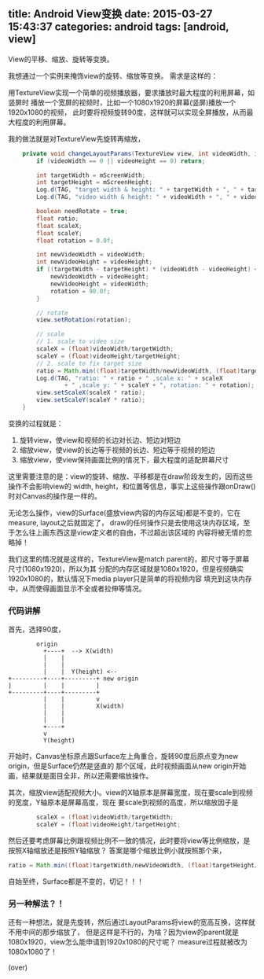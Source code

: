 ﻿title: Android View变换
date: 2015-03-27 15:43:37
categories: android
tags: [android, view]
---

View的平移、缩放、旋转等变换。

<!-- more -->

我想通过一个实例来掩饰view的旋转、缩放等变换。
需求是这样的：

用TextureView实现一个简单的视频播放器，要求播放时最大程度的利用屏幕，如竖屏时
播放一个宽屏的视频时，比如一个1080x1920的屏幕(竖屏)播放一个1920x1080的视频，
此时要将视频旋转90度，这样就可以实现全屏播放，从而最大程度的利用屏幕。

我的做法就是对TextureView先旋转再缩放，

```java
    private void changeLayoutParams(TextureView view, int videoWidth, int videoHeight) {
        if (videoWidth == 0 || videoHeight == 0) return;

        int targetWidth = mScreenWidth;
        int targetHeight = mScreenHeight;
        Log.d(TAG, "target width & height: " + targetWidth + ", " + targetHeight);
        Log.d(TAG, "video width & height: " + videoWidth + ", " + videoHeight);

        boolean needRotate = true;
        float ratio;
        float scaleX;
        float scaleY;
        float rotation = 0.0f;

        int newVideoWidth = videoWidth;
        int newVideoHeight = videoHeight;
        if ((targetWidth - targetHeight) * (videoWidth - videoHeight) < 0 && needRotate) {
            newVideoWidth = videoHeight;
            newVideoHeight = videoWidth;
            rotation = 90.0f;
        }

        // rotate
        view.setRotation(rotation);

        // scale
        // 1. scale to video size
        scaleX = (float)videoWidth/targetWidth;
        scaleY = (float)videoHeight/targetHeight;
        // 2. scale to fix target size
        ratio = Math.min((float)targetWidth/newVideoWidth, (float)targetHeight/newVideoHeight);
        Log.d(TAG, "ratio: " + ratio + " ,scale x: " + scaleX
                + " ,scale y: " + scaleY + ", rotation: " + rotation);
        view.setScaleX(scaleX * ratio);
        view.setScaleY(scaleY * ratio);
    }
```

变换的过程就是：

1. 旋转view，使view和视频的长边对长边、短边对短边
2. 缩放view，使view的长边等于视频的长边、短边等于视频的短边
3. 缩放view，使view保持画面比例的情况下，最大程度的适配屏幕尺寸

这里需要注意的是：view的旋转、缩放、平移都是在draw阶段发生的，因而这些操作不会影响view的
width, height，和位置等信息，事实上这些操作跟onDraw()时对Canvas的操作是一样的。

无论怎么操作，view的Surface(盛放view内容的内存区域)都是不变的，它在measure, layout之后就固定了，
draw的任何操作只是去使用这块内存区域，至于怎么往上画东西这是view定义者的自由，不过超出该区域的
内容将被无情的忽略掉！

我们这里的情况就是这样的，TextureView是match parent的，即尺寸等于屏幕尺寸(1080x1920)，所以为其
分配的内存区域就是1080x1920，但是视频确实1920x1080的，默认情况下media player只是简单的将视频内容
填充到这块内存中，从而使得画面显示不全或者拉伸等情况。

### 代码讲解

首先，选择90度，

```
        origin
          +----+  --> X(width)
          |    |          
          |    |          
          |    |  Y(height) <--    
+---------+----+---------+ new origin
|         |    |         |
+---------+----+---------+
          |    |         v 
          |    |         X(width) 
          |    |          
          |    |          
          +----+          
          v
          Y(height)
```

开始时，Canvas坐标原点跟Surface左上角重合，旋转90度后原点变为new origin，但是Surface仍然是竖直的
那个区域，此时视频画面从new origin开始画，结果就是面目全非，所以还需要缩放操作。

其次，缩放view适配视频大小。view的X轴原本是屏幕宽度，现在要scale到视频的宽度，Y轴原本是屏幕高度，现在
要scale到视频的高度，所以缩放因子是

```java
        scaleX = (float)videoWidth/targetWidth;
        scaleY = (float)videoHeight/targetHeight;
```

然后还要考虑屏幕比例跟视频比例不一致的情况，此时要将view等比例缩放，是按照X轴缩放还是按照Y轴缩放？
答案是哪个缩放比例小就按照那个来，

```java
ratio = Math.min((float)targetWidth/newVideoWidth, (float)targetHeight/newVideoHeight);
```

自始至终，Surface都是不变的，切记！！！

### 另一种解法？！

还有一种想法，就是先旋转，然后通过LayoutParams将view的宽高互换，这样就不用中间的那步缩放了，
但是这样是不行的，为啥？因为view的parent就是1080x1920，view怎么能申请到1920x1080的尺寸呢？
measure过程就被改为1080x1080了！

(over)